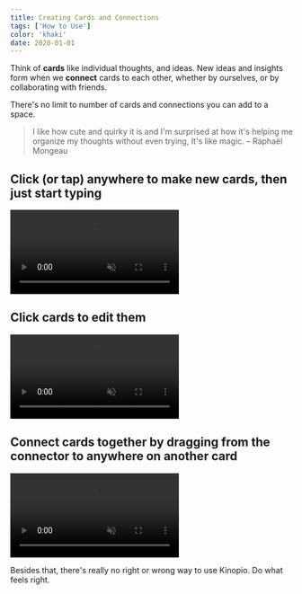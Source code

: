 ```yaml
---
title: Creating Cards and Connections
tags: ['How to Use']
color: 'khaki'
date: 2020-01-01
---
```


Think of **cards** like individual thoughts, and ideas. New ideas and insights form when we **connect** cards to each other, whether by ourselves, or by collaborating with friends.

There's no limit to number of cards and connections you can add to a space.

> I like how cute and quirky it is and I'm surprised at how it's helping me organize my thoughts without even trying, It's like magic. – Raphaël Mongeau

## Click (or tap) anywhere to make new cards, then just start typing

<video autoplay loop muted playsinline>
  <source src="/assets/posts/create-cards.mp4">
</video>

## Click cards to edit them

<video autoplay loop muted playsinline>
  <source src="/assets/posts/edit-card.mp4">
</video>

## Connect cards together by dragging from the connector to anywhere on another card

<video autoplay loop muted playsinline>
  <source src="https://kinopio-updates.s3.us-east-1.amazonaws.com/connect-cards2.mp4">
</video>

Besides that, there's really no right or wrong way to use Kinopio. Do what feels right.
